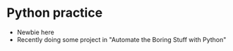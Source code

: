# Python practice

* Newbie here
* Recently doing some project in "Automate the Boring Stuff with Python"

